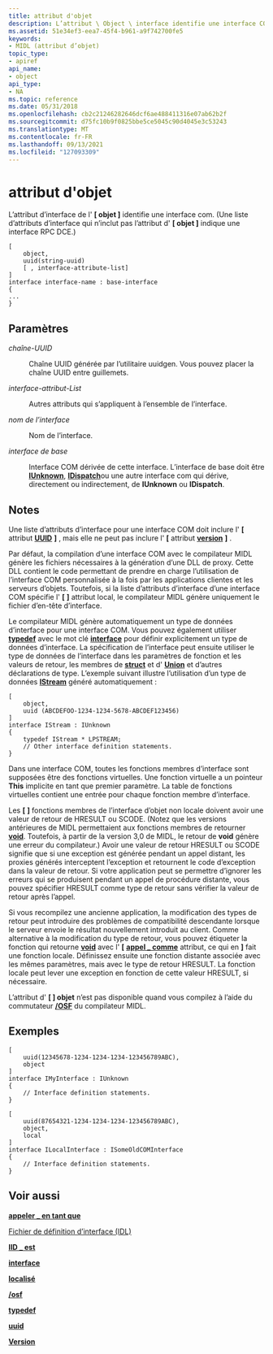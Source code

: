 ```yaml
---
title: attribut d'objet
description: L’attribut \ Object \ interface identifie une interface COM.
ms.assetid: 51e34ef3-eea7-45f4-b961-a9f742700fe5
keywords:
- MIDL (attribut d’objet)
topic_type:
- apiref
api_name:
- object
api_type:
- NA
ms.topic: reference
ms.date: 05/31/2018
ms.openlocfilehash: cb2c21246282646dcf6ae488411316e07ab62b2f
ms.sourcegitcommit: d75fc10b9f0825bbe5ce5045c90d4045e3c53243
ms.translationtype: MT
ms.contentlocale: fr-FR
ms.lasthandoff: 09/13/2021
ms.locfileid: "127093309"
---
```

# <a name="object-attribute"></a>attribut d'objet

L’attribut d’interface de l' **\[ objet \]** identifie une interface com. (Une liste d’attributs d’interface qui n’inclut pas l’attribut d' **\[ objet \]** indique une interface RPC DCE.)

``` syntax
[ 
    object, 
    uuid(string-uuid)
    [ , interface-attribute-list] 
] 
interface interface-name : base-interface
{
...    
}
```

## <a name="parameters"></a>Paramètres

<dl> <dt>

*chaîne-UUID* 
</dt> <dd>

Chaîne UUID générée par l’utilitaire uuidgen. Vous pouvez placer la chaîne UUID entre guillemets.

</dd> <dt>

*interface-attribut-List* 
</dt> <dd>

Autres attributs qui s’appliquent à l’ensemble de l’interface.

</dd> <dt>

*nom de l’interface* 
</dt> <dd>

Nom de l’interface.

</dd> <dt>

*interface de base* 
</dt> <dd>

Interface COM dérivée de cette interface. L’interface de base doit être [**IUnknown**](/windows/win32/api/unknwn/nn-unknwn-iunknown), [**IDispatch**](/windows/win32/api/oaidl/nn-oaidl-idispatch)ou une autre interface com qui dérive, directement ou indirectement, de **IUnknown** ou **IDispatch**.

</dd> </dl>

## <a name="remarks"></a>Notes

Une liste d’attributs d’interface pour une interface COM doit inclure l' **\[** attribut [**UUID**](uuid.md) **\]** , mais elle ne peut pas inclure l' **\[** attribut [**version**](version.md) **\]** .

Par défaut, la compilation d’une interface COM avec le compilateur MIDL génère les fichiers nécessaires à la génération d’une DLL de proxy. Cette DLL contient le code permettant de prendre en charge l’utilisation de l’interface COM personnalisée à la fois par les applications clientes et les serveurs d’objets. Toutefois, si la liste d’attributs d’interface d’une interface COM spécifie l' **\[** [](local.md) **\]** attribut local, le compilateur MIDL génère uniquement le fichier d’en-tête d’interface.

Le compilateur MIDL génère automatiquement un type de données d’interface pour une interface COM. Vous pouvez également utiliser [**typedef**](typedef.md) avec le mot clé [**interface**](interface.md) pour définir explicitement un type de données d’interface. La spécification de l’interface peut ensuite utiliser le type de données de l’interface dans les paramètres de fonction et les valeurs de retour, les membres de [**struct**](struct.md) et d' [**Union**](union.md) et d’autres déclarations de type. L’exemple suivant illustre l’utilisation d’un type de données [**IStream**](/windows/desktop/api/objidl/nn-objidl-istream) généré automatiquement :

``` syntax
[
    object, 
    uuid (ABCDEFOO-1234-1234-5678-ABCDEF123456)
] 
interface IStream : IUnknown
{ 
    typedef IStream * LPSTREAM; 
    // Other interface definition statements.
}
```

Dans une interface COM, toutes les fonctions membres d’interface sont supposées être des fonctions virtuelles. Une fonction virtuelle a un pointeur **This** implicite en tant que premier paramètre. La table de fonctions virtuelles contient une entrée pour chaque fonction membre d’interface.

Les **\[** [](local.md) **\]** fonctions membres de l’interface d’objet non locale doivent avoir une valeur de retour de HRESULT ou SCODE. (Notez que les versions antérieures de MIDL permettaient aux fonctions membres de retourner [**void**](void.md). Toutefois, à partir de la version 3,0 de MIDL, le retour de **void** génère une erreur du compilateur.) Avoir une valeur de retour HRESULT ou SCODE signifie que si une exception est générée pendant un appel distant, les proxies générés interceptent l’exception et retournent le code d’exception dans la valeur de retour. Si votre application peut se permettre d’ignorer les erreurs qui se produisent pendant un appel de procédure distante, vous pouvez spécifier HRESULT comme type de retour sans vérifier la valeur de retour après l’appel.

Si vous recompilez une ancienne application, la modification des types de retour peut introduire des problèmes de compatibilité descendante lorsque le serveur envoie le résultat nouvellement introduit au client. Comme alternative à la modification du type de retour, vous pouvez étiqueter la fonction qui retourne [**void**](void.md) avec l' **\[** [**appel \_ comme**](call-as.md) attribut, ce qui en **\]** fait une fonction locale. Définissez ensuite une fonction distante associée avec les mêmes paramètres, mais avec le type de retour HRESULT. La fonction locale peut lever une exception en fonction de cette valeur HRESULT, si nécessaire.

L’attribut d' **\[ \] objet** n’est pas disponible quand vous compilez à l’aide du commutateur [**/OSF**](-osf.md) du compilateur MIDL.

## <a name="examples"></a>Exemples

``` syntax
[
    uuid(12345678-1234-1234-1234-123456789ABC), 
    object
] 
interface IMyInterface : IUnknown
{
    // Interface definition statements.
}

[
    uuid(87654321-1234-1234-1234-123456789ABC), 
    object, 
    local
] 
interface ILocalInterface : ISomeOldCOMInterface
{
    // Interface definition statements.
}
```

## <a name="see-also"></a>Voir aussi

<dl> <dt>

[**appeler \_ en tant que**](call-as.md)
</dt> <dt>

[Fichier de définition d’interface (IDL)](interface-definition-idl-file.md)
</dt> <dt>

[**IID \_ est**](iid-is.md)
</dt> <dt>

[**interface**](interface.md)
</dt> <dt>

[**localisé**](local.md)
</dt> <dt>

[**/osf**](-osf.md)
</dt> <dt>

[**typedef**](typedef.md)
</dt> <dt>

[**uuid**](uuid.md)
</dt> <dt>

[**Version**](version.md)
</dt> </dl>

 

 